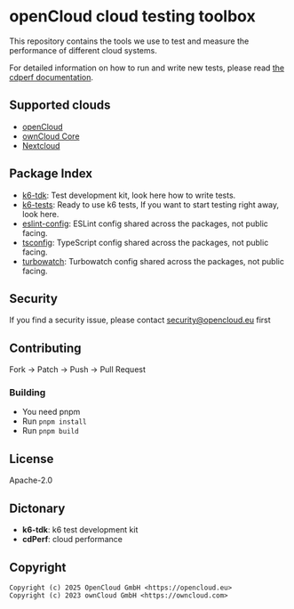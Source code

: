 # openCloud cloud testing toolbox

This repository contains the tools we use to test and measure the performance of different cloud systems.

For detailed information on how to run and write new tests,
please read [the cdperf documentation](https://docs.opencloud.eu/cdperf/).

## Supported clouds
* [openCloud](https://github.com/opencloud-eu/opencloud)
* [ownCloud Core](https://github.com/owncloud/core)
* [Nextcloud](https://github.com/nextcloud/server/)

## Package Index

* [k6-tdk](packages/k6-tdk): Test development kit, look here how to write tests.
* [k6-tests](packages/k6-tests): Ready to use k6 tests, If you want to start testing right away, look here.
* [eslint-config](packages/eslint-config): ESLint config shared across the packages, not public facing.
* [tsconfig](packages/tsconfig): TypeScript config shared across the packages, not public facing.
* [turbowatch](packages/turbowatch): Turbowatch config shared across the packages, not public facing.

## Security

If you find a security issue, please contact [security@opencloud.eu](mailto:security@opencloud.eu) first

## Contributing

Fork -> Patch -> Push -> Pull Request

### Building

- You need pnpm
- Run `pnpm install`
- Run `pnpm build`

## License

Apache-2.0

## Dictonary

* **k6-tdk**: k6 test development kit
* **cdPerf**: cloud performance

## Copyright
```console
Copyright (c) 2025 OpenCloud GmbH <https://opencloud.eu>
Copyright (c) 2023 ownCloud GmbH <https://owncloud.com>
```
